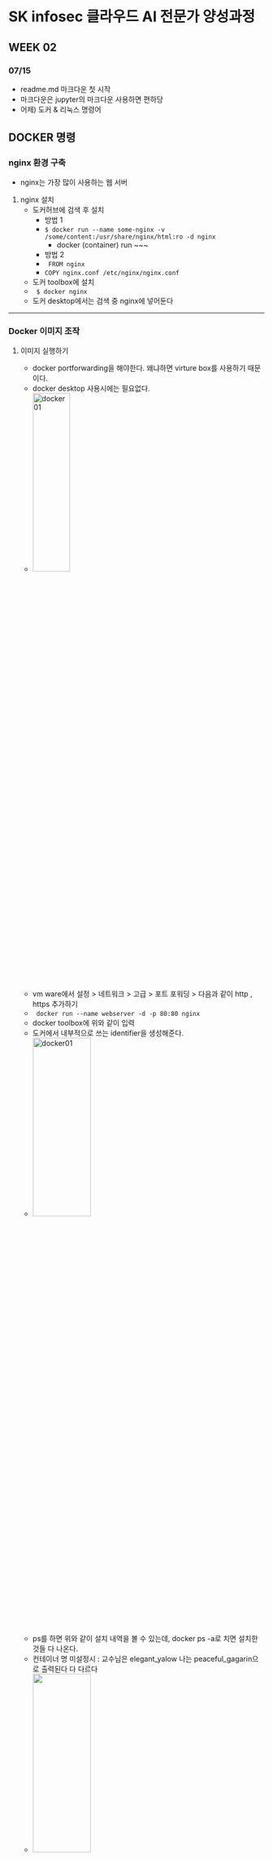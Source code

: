 # SK infosec 클라우드 AI 전문가 양성과정

## WEEK 02
### 07/15
* readme.md 마크다운 첫 시작
* 마크다운은 jupyter의 마크다운 사용하면 편하당
* 어제) 도커 & 리눅스 명령어

## DOCKER 명령
### nginx 환경 구축
* nginx는 가장 많이 사용하는 웹 서버
1. nginx 설치
    *  도커허브에 검색 후 설치
        * 방법 1
        * ``` $ docker run --name some-nginx -v /some/content:/usr/share/nginx/html:ro -d nginx ```
            * docker (container) run ~~~
        * 방법 2
        * ``` FROM nginx```
        * ```COPY nginx.conf /etc/nginx/nginx.conf```
    * 도커 toolbox에 설치 
    * ``` $ docker nginx```
    * 도커 desktop에서는 검색 중 nginx에 넣어둔다

* * * 

### Docker 이미지 조작
1. 이미지 실행하기
    * docker portforwarding을 해야한다. 왜냐하면 virture box를 사용하기 때문이다.
    * docker desktop 사용시에는 필요없다.
    * <img src ="/uploads/9916194750dae2886a3836a5e223d81c/image.png" width="40%" height="30%" title="docker설정" alt="docker01"></img>
    * vm ware에서 설정 > 네트워크 > 고급 > 포트 포워딩 > 다음과 같이 http , https 추가하기
    * ``` docker run --name webserver -d -p 80:80 nginx```
    * docker toolbox에 위와 같이 입력
    * 도커에서 내부적으로 쓰는 identifier을 생성해준다.
    *  <img src ="/uploads/da03feab75de8834487e047b84bb4ba0/image.png" width="50%" height="30%" title="docker설정" alt="docker01"></img>
    - ps를 하면 위와 같이 설치 내역을 볼 수 있는데, docker ps -a로 치면 설치한 것들 다 나온다.
    - 컨테이너 명 미설정시 : 교수님은 elegant_yalow 나는 peaceful_gagarin으로 출력된다 다 다르다
    - <img src = "/uploads/20500f5ea52fc36a40ceb1d328f66202/image.png" width="50%" height = "30%"></img>
    - 로컬호스트 접속시 해당 페이지 오픈
    - 80:80으로 run중이라서 이렇게 뜨고 있다.

2. 도커 컨테이너 확인
    * <img src = "/uploads/5dce636c15c68fd43bf68902d8907ed9/image.png" width="50%" height="30%"></img>
    * 실행중인 container확인  
        - docker ps
        - docker ps -a
    * exited된 컨테이너 삭제
        - docker rm container-name
        - docker rm helloworld
        - docker ps -a
    * container 명 변경 
        - docker rename container -name container-rename
    * container 중지
        - docker stop container web
        - docker stop web
    * container 실행
        - docker start web
    
    * __+alpha__
    * __도커와 가상화와 차이점__
    - [설명 blog](https://medium.com/@darkrasid/docker%EC%99%80-vm-d95d60e56fdd)
    - 시험 삘
* * * 

## DOCKERFILE을 사용한 코드에 의한 서버 구축

1. 도커 contos설치
    * ubuntu, centos:7 image download
    - ```docker pull ubuntu```
    - ```docker pull centos:7 #centos:version(tag)   ```

    * image 상세보기 - __image config Dockerfile 조회__
    - ```docker image inspect ubuntu```
    - <img src = "/uploads/f75ea69d2478259083874776872deca1/image.png" height = "50%" width="40%"></img>

    * image 삭제 - __image 사용하는 container가 있는 경우 사용하는 container삭제후 사용 가능하다. 
    - ```docker image rm imageID ```

    * 사용하지 않는 image삭제
    - ```docker image prune```
    
    * ubuntu, centos:7 container 생성/실행(create/start)
    * centos의 /bin/cal --calendar 실행 -it:표준입출력 사용
    - ``` docker run -it --name centos_cal centos:7 /bin/cal ```
    - ``` docker ps -a```
    - ``` docker run -it --name centos_shell centos:7 bin/bash ```
    - ``` root@:/#adduser test1 //test1 user 생성```
    - ``` root@:/#su test       //test1 user로 변경```
    - ``` testQ:/$ ls -al       //목록보기 ```
    - ``` testQ:/$ exit         // root로 가기 ```
    - ``` test@:/# exit         // docker로 가기 ```

    - ``` docker pa -a          // centos_shell은 exited상태```
    - ``` root@:/#              // ctrl+p+q docker로 가기```
    - ``` docker attach centos_shell``` // root로 
    - ``` root@:/#```

    - ctrl+p+q 누르면 ```root@ef00077585d2:/# read escape sequence```이렇게 출력되고 나오게 만든다
    * 도커를 이용하면 attach를 이용해 이거저거 쓰기 좋다.

    * apt-get -> pip과 같은 기능을 한다. 설치할 때 쓰인다.
    - <img src = "/uploads/da213a7b63a1efe2c8be0b63a263d889/image.png" width="50%" height="30%"></img>
    - __앞으로는 운영 및 시스템도 코딩해야한다.__ 위와 같이 `기호를 활용하여 두개의 동작을 한꺼번에 같이 진행할 수 있다.
    - <img src = "/uploads/59880acda5b41241a7e5c6a089886415/image.png" width="50%" height="40%"></img>
    - 이렇게 쳐야한다. 역시 또 오타나서 다경언니가 해결해주셨당...ㅎㅎㅎㅎ
* * *
### centos
* centos는 ubuntu와 다른 문법 사용한다. but 뿌리는 리눅스이다.



    - 여기서는 나갈려면 :wq : 저장하고 나가기 하기
    * __vi editor__
* <img src ="/uploads/33bbd1dcda33928c2b43812fc61c6ff9/image.png" width="50%" height="30%"></img>










                                                                